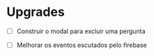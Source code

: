 # Upgrades

- [ ] Construir o modal para excluir uma pergunta

- [ ] Melhorar os eventos escutados pelo firebase
